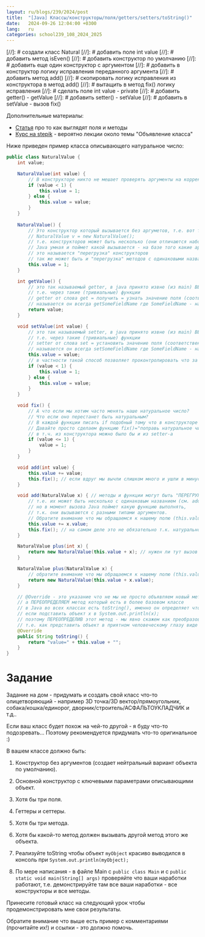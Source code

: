 ```yaml
---
layout: ru/blogs/239/2024/post
title:  "[Java] Классы/конструкторы/поля/getters/setters/toString()"
date:   2024-09-26 12:04:00 +0300
lang:   ru
categories: school239_108_2024_2025
---
```


[//]: # создали класс Natural
[//]: # добавить поле int value
[//]: # добавить метод isEven()
[//]: # добавить конструктор по умолчанию
[//]: # добавить еще один конструктор с аргументом
[//]: # добавить в конструктор логику исправления переданного аргумента
[//]: # добавить метод add()
[//]: # скопировать логику исправления из конструктора в метод add()
[//]: # вытащить в метод fix() логику исправления
[//]: # сделать поле int value - private
[//]: # добавить getter() - getValue
[//]: # добавить setter() - setValue
[//]: # добавить в setValue - вызов fix()

Дополнительные материалы:

- [Статья](/blogs/239/2022/school239_108_2022_2023/2022/09/23/class-methods1.html) про то как выглядят поля и методы
- [Курс на stepik](https://stepik.org/course/187/promo) - вероятно лекции около темы "Объявление класса"

Ниже приведен пример класса описывающего натуральное число:

```java
public class NaturalValue {
    int value;

    NaturalValue(int value) {
        // В конструкторе никто не мешает проверять аргументы на корректность и как-то их изменять (исправлять)
        if (value < 1) {
            this.value = 1;
        } else {
            this.value = value;
        }
    }
    
    NaturalValue() {
        // Это конструктор который вызывается без аргуметов, т.е. вот так:
        // NaturalValue v = new NaturalValue();
        // т.е. конструкторов может быть несколько (они отличаются набором аргументов)
        // Java умная и поймет какой вызывается - на базе того какие аргументы передаются в конструктор из main-функции
        // это называется "перегрузка" конструкторов
        // так же может быть и "перегрузка" методов с одинаковыми названиями но разными аргументами 
        this.value = 1;
    }

    int getValue() {
        // это так называемый getter, в java принято извне (из main) ВЕЖЛИВО узнавать значения полей
        // т.е. через такие (тривиальные) функции
        // getter от слова get = получить = узнать значение поля (соответственно тип результата = типу поля)
        // называется он всегда getSomeFieldName где SomeFieldName - название поля (с большой буквы)
        return value;
    }

    void setValue(int value) {
        // это так называемый setter, в java принято извне (из main) ВЕЖЛИВО МЕНЯТЬ значения полей
        // т.е. через такие (тривиальные) функции
        // setter от слова set = установить значение поля (соответственно результата нет - void)
        // называется он всегда setSomeFieldName где SomeFieldName - название поля (с большой буквы)
        this.value = value;
        // в частности такой способ позволяет проконтролировать что за значение нам подсунили и поправить его:
        if (value < 1) {
            this.value = 1;
        } else {
            this.value = value;
        }
    }

    void fix() {
        // А что если мы хотим часто менять наше натуральное число?
        // Что если оно перестанет быть натуральным?
        // В каждой функции писать if подобный тому что в конструкторе и setter-е? Утомительно и не красиво!
        // Давайте просто сделаем функцию fix()="поправь натуральное число если это требуется" и будем ее вызывать отовсюду
        // в т.ч. из конструктора можно было бы и из setter-а
        if (value <= 1) {
            value = 1;
        }
    }

    void add(int value) {
        this.value += value;
        this.fix(); // если вдруг мы вычли слишком много и ушли в минус (или до нуля) - поправляем
    }

    void add(NaturalValue x) { // методы и функции могут быть "ПЕРЕГРУЖЕНЫ" (overloaded)
        // т.е. их может быть несколько с одинаковым названием (см. add выше)
        // но в момент вызова Java поймет какую функцию выполнять,
        // т.к. они вызываются с разными типами аргументов.
        // Обратите внимание что мы обращаемся к нашему полю (this.value) и к чужому полю (x.value)
        this.value += x.value;
        this.fix(); // на самом деле это не обязательно т.к. натуральное+натуральное=натуральное, но так спокойнее и надежнее...
    }

    NaturalValue plus(int x) {
        return new NaturalValue(this.value + x); // нужен ли тут вызов fix?
    }

    NaturalValue plus(NaturalValue x) {
        // обратите внимание что мы обращаемся к нашему полю (this.value) и к чужому полю (x.value)
        return new NaturalValue(this.value + x.value); 
    }

    // @Override - это указание что не мы не просто объявляем новый метод,
    // а ПЕРЕОПРЕДЕЛЯЕМ метод который есть в более базовом классе
    // в Java во всех классах есть toString(), именно он определяет что будет выведено
    // если подставить объект x в System.out.println(x);
    // поэтому ПЕРЕОПРЕДЕЛИВ этот метод - мы явно скажем как преобразовать объект в строку
    // т.е. как представить объект в приятном человеческому глазу виде
    @Override
    public String toString() {
        return "value=" + this.value + "";
    }
}
```

**Задание**
====

Задание на дом - придумать и создать свой класс что-то олицетворяющий - например 3D точка/3D вектор/прямоугольник, собака/кошка/единорог, дворник/строитель/АСФАЛЬТОУКЛАДЧИК и т.д..

Если ваш класс будет похож на чей-то другой - я буду что-то подозревать... Поэтому рекомендуется придумать что-то оригинальное :)

В вашем классе должно быть:

1) Конструктор без аргументов (создает нейтральный вариант объекта по умолчанию).

2) Основной конструктор с ключевыми параметрами описывающими объект.

4) Хотя бы три поля.

5) Геттеры и сеттеры.

5) Хотя бы три метода.

6) Хотя бы какой-то метод должен вызывать другой метод этого же объекта.

7) Реализуйте toString чтобы объект ```myObject``` красиво выводился в консоль при ```System.out.println(myObject);```

8) По мере написания - в файле Main с ```public class Main``` и с ```public static void main(String[] args)``` проверяйте что ваши наработки работают, т.е. демонстрируйте там все ваши наработки - все конструкторы и все методы.

Принесите готовый класс на следующий урок чтобы продемонстрировать мне свои результаты.

Обратите внимание что выше есть пример с комментариями (прочитайте их!) и ссылки - это должно помочь.
